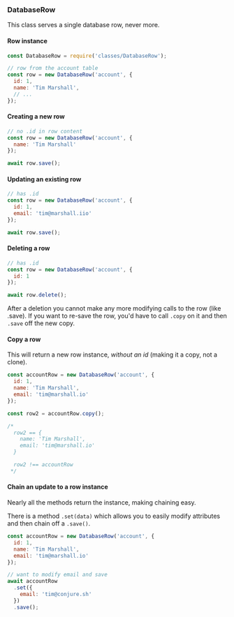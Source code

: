 ### DatabaseRow

This class serves a single database row, never more.

#### Row instance

```js
const DatabaseRow = require('classes/DatabaseRow');

// row from the account table
const row = new DatabaseRow('account', {
  id: 1,
  name: 'Tim Marshall',
  // ...
});
```

#### Creating a new row

```js
// no .id in row content
const row = new DatabaseRow('account', {
  name: 'Tim Marshall'
});

await row.save();
```

#### Updating an existing row

```js
// has .id
const row = new DatabaseRow('account', {
  id: 1,
  email: 'tim@marshall.iio'
});

await row.save();
```

#### Deleting a row

```js
// has .id
const row = new DatabaseRow('account', {
  id: 1
});

await row.delete();
```

After a deletion you cannot make any more modifying calls to the row (like .save).
If you want to re-save the row, you'd have to call `.copy` on it and then `.save` off the new copy.


#### Copy a row

This will return a new row instance, _without an id_ (making it a copy, not a clone).

```js
const accountRow = new DatabaseRow('account', {
  id: 1,
  name: 'Tim Marshall',
  email: 'tim@marshall.io'
});

const row2 = accountRow.copy();

/*
  row2 == {
    name: 'Tim Marshall',
    email: 'tim@marshall.io'
  }

  row2 !== accountRow
 */
```

#### Chain an update to a row instance

Nearly all the methods return the instance, making chaining easy.

There is a method `.set(data)` which allows you to easily modify attributes and then chain off a `.save()`.

```js
const accountRow = new DatabaseRow('account', {
  id: 1,
  name: 'Tim Marshall',
  email: 'tim@marshall.io'
});

// want to modify email and save
await accountRow
  .set({
    email: 'tim@conjure.sh'
  })
  .save();
```
